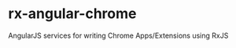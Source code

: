 rx-angular-chrome
=================

AngularJS services for writing Chrome Apps/Extensions using RxJS

